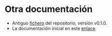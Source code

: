 # Otra documentación
- Antiguo [fichero](https://github.com/Nastard/ProyectoCC/tree/main/docs/READMEv0.1.md) del repositorio, versión v0.1.0.  
- La documentación inicial en este [enlace](https://github.com/Nastard/ProyectoCC/tree/main/docs/documentacion_inicial.md).
